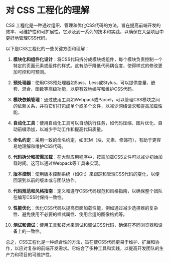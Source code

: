 # 对 CSS 工程化的理解

CSS 工程化是一种通过组织、管理和优化CSS代码的方法，旨在提高前端开发的效率、可维护性和可扩展性。它涉及到一系列的技术和实践，以确保在大型项目中更好地管理CSS代码。

以下是CSS工程化的一些关键方面和理解：

1. **模块化和组件化设计**：将CSS代码拆分成模块或组件，每个模块负责控制一个特定的页面元素或组件的样式。这有助于降低代码耦合度，使得样式的修改更加可控和可预测。

2. **预处理器**：使用CSS预处理器如Sass、Less或Stylus，可以提供变量、嵌套、混合、函数等高级功能，以更有效地编写和维护CSS代码。

3. **模块依赖管理**：通过使用工具如Webpack或Parcel，可以管理CSS模块之间的依赖关系，并将它们打包成单个或多个文件，以减少网络请求和提高加载性能。

4. **自动化工具**：使用自动化工具可以自动执行任务，如代码压缩、图片优化、自动前缀添加，以减少手动工作和提高代码质量。

5. **命名约定**：采用一致的命名约定，如BEM（块、元素、修饰符），有助于更容易地理解和维护CSS代码。

6. **代码拆分和按需加载**：在大型应用程序中，按需加载CSS文件可以减少初始加载时间。这可以通过Webpack等工具来实现。

7. **版本控制**：使用版本控制系统（如Git）来跟踪和管理CSS代码的变化，以便回滚到以前的版本或与团队协作。

8. **代码规范和风格指南**：定义和遵守CSS代码规范和风格指南，以确保整个团队在编写CSS时保持一致性。

9. **性能优化**：优化CSS代码以提高页面加载性能，例如通过减少选择器的复杂性、避免使用不必要的样式属性、使用合适的图像格式等。

10. **测试和调试**：使用工具和技术来测试和调试CSS代码，确保在不同浏览器和设备上的一致性。

总之，CSS工程化是一种综合性的方法，旨在使CSS代码更易于维护、扩展和协作，以应对复杂的前端开发需求。它结合了多种工具和实践，以提高开发团队的生产力和项目的可维护性。
